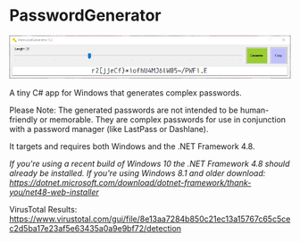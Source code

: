 # PasswordGenerator

![Preview](https://raw.githubusercontent.com/hl2guide/PasswordGenerator/master/Screenshots/example.PNG)

A tiny C# app for Windows that generates complex passwords.

Please Note: The generated passwords are not intended to be human-friendly or memorable. They are complex passwords for use in conjunction with a password manager (like LastPass or Dashlane).

It targets and requires both Windows and the .NET Framework 4.8.

_If you're using a recent build of Windows 10 the .NET Framework 4.8 should already be installed._
_If you're using Windows 8.1 and older download: https://dotnet.microsoft.com/download/dotnet-framework/thank-you/net48-web-installer_

VirusTotal Results: https://www.virustotal.com/gui/file/8e13aa7284b850c21ec13a15767c65c5cec2d5ba17e23af5e63435a0a9e9bf72/detection
